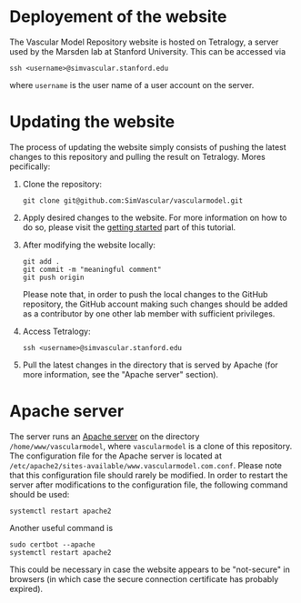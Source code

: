 # Deployement of the website
The Vascular Model Repository website is hosted on Tetralogy, a server used by the Marsden lab at Stanford University. This can be accessed via 
```console
ssh <username>@simvascular.stanford.edu
```
where `username` is the user name of a user account on the server.

# Updating the website
The process of updating the website simply consists of pushing the latest changes to this repository and pulling the result on Tetralogy. Mores pecifically:
1. Clone the repository:
   ```console
   git clone git@github.com:SimVascular/vascularmodel.git
   ```

2. Apply desired changes to the website. For more information on how to do so, please visit the [getting started](https://github.com/SimVascular/vascularmodel/blob/main/doc/getting-started.md) part of this tutorial.

3. After modifying the website locally:
   ```console
   git add .
   git commit -m "meaningful comment"
   git push origin
   ```
   Please note that, in order to push the local changes to the GitHub repository, the GitHub account making such changes should be added as a contributor by one other lab member with sufficient privileges.

4. Access Tetralogy:
   ```console
   ssh <username>@simvascular.stanford.edu
   ```

5. Pull the latest changes in the directory that is served by Apache (for more information, see the "Apache server" section).

# Apache server
The server runs an [Apache server](https://httpd.apache.org) on the directory `/home/www/vascularmodel`, where `vascularmodel` is a clone of this repository. The configuration file for the Apache server is located at `/etc/apache2/sites-available/www.vascularmodel.com.conf`. Please note that this configuration file should rarely be modified. In order to restart the server after modifications to the configuration file, the following command should be used:
```console
systemctl restart apache2
```
Another useful command is
```console
sudo certbot --apache
systemctl restart apache2
```
This could be necessary in case the website appears to be "not-secure" in browsers (in which case the secure connection certificate has probably expired).